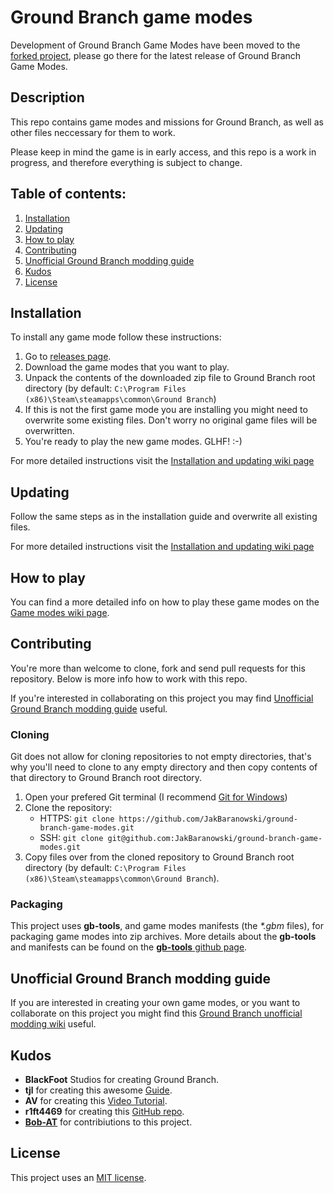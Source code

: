 # Ground Branch game modes

Development of Ground Branch Game Modes have been moved to the [forked project](https://github.com/gbgmc/ground-branch-game-modes), please go there for the latest release of Ground Branch Game Modes.

## Description

This repo contains game modes and missions for Ground Branch, as well as other
files neccessary for them to work.

Please keep in mind the game is in early access, and this repo is a work in 
progress, and therefore everything is subject to change.

## Table of contents:

1. [Installation](#installation)
2. [Updating](#updating)
3. [How to play](#how-to-play)
4. [Contributing](#contributing)
5. [Unofficial Ground Branch modding guide](#unofficial-ground-branch-modding-guide)
6. [Kudos](#kudos)
7. [License](#license)

## Installation

To install any game mode follow these instructions:

1. Go to [releases page](https://github.com/JakBaranowski/ground-branch-game-modes/releases).
2. Download the game modes that you want to play.
3. Unpack the contents of the downloaded zip file to Ground Branch root directory
(by default: `C:\Program Files (x86)\Steam\steamapps\common\Ground Branch`)
4. If this is not the first game mode you are installing you might need to overwrite
some existing files. Don't worry no original game files will be overwritten.
5. You're ready to play the new game modes. GLHF! :-)

For more detailed instructions visit the 
[Installation and updating wiki page](https://github.com/JakBaranowski/ground-branch-game-modes/wiki/game-mode-installation-and-updating)

## Updating

Follow the same steps as in the installation guide and overwrite all existing files.

For more detailed instructions visit the 
[Installation and updating wiki page](https://github.com/JakBaranowski/ground-branch-game-modes/wiki/game-mode-installation-and-updating)

## How to play

You can find a more detailed info on how to play these game modes on the 
[Game modes wiki page](https://github.com/JakBaranowski/ground-branch-game-modes/wiki/game-modes-home).

## Contributing

You're more than welcome to clone, fork and send pull requests for this repository.
Below is more info how to work with this repo.

If you're interested in collaborating on this project you may find 
[Unofficial Ground Branch modding guide](#unofficial-ground-branch-modding-guide)
useful.

### Cloning

Git does not allow for cloning repositories to not empty directories, that's why you'll 
need to clone to any empty directory and then copy contents of that directory to Ground 
Branch root directory.

1. Open your prefered Git terminal (I recommend 
[Git for Windows](https://gitforwindows.org/))
2. Clone the repository:
    * HTTPS: `git clone https://github.com/JakBaranowski/ground-branch-game-modes.git`
    * SSH: `git clone git@github.com:JakBaranowski/ground-branch-game-modes.git`
3. Copy files over from the cloned repository to Ground Branch root directory
   (by default: `C:\Program Files (x86)\Steam\steamapps\common\Ground Branch`).

### Packaging

This project uses **gb-tools**, and game modes manifests (the *\*.gbm* files), for
packaging game modes into zip archives. More details about the **gb-tools** and
manifests can be found on the [**gb-tools** github page](https://github.com/JakBaranowski/gb-tools).

## Unofficial Ground Branch modding guide

If you are interested in creating your own game modes, or you want to collaborate
on this project you might find this 
[Ground Branch unofficial modding wiki](https://github.com/JakBaranowski/ground-branch-game-modes/wiki)
useful.

## Kudos

* **BlackFoot** Studios for creating Ground Branch.
* **tjl** for creating this awesome [Guide](https://steamcommunity.com/sharedfiles/filedetails/?id=2461956424).
* **AV** for creating this [Video Tutorial](https://www.youtube.com/playlist?list=PLle5osICJhZJwHxGOb1iBXoyu_uk9yXMY).
* **r1ft4469** for creating this [GitHub repo](https://github.com/r1ft4469/GB-Server-Mods).
* [**Bob-AT**](https://github.com/JakBaranowski/ground-branch-game-modes/commits?author=Bob-AT) for contribiutions to this project.

## License

This project uses an [MIT license](license.md).
